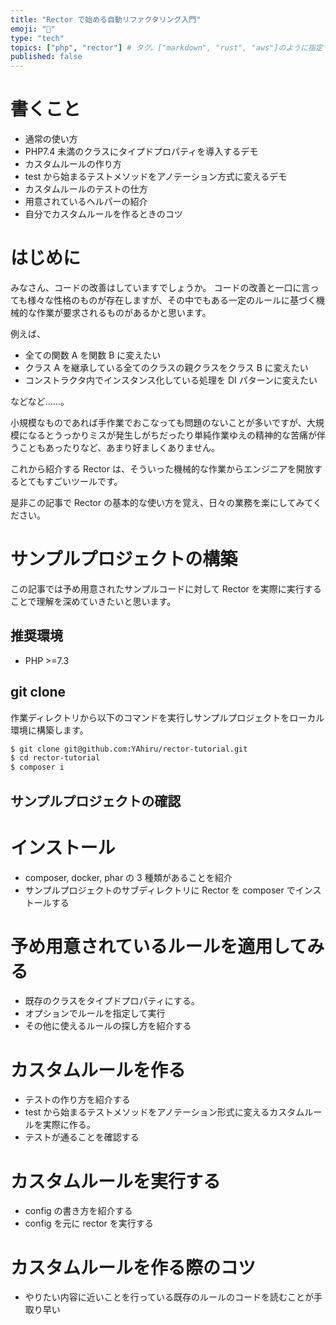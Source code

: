 ```yaml
---
title: "Rector で始める自動リファクタリング入門"
emoji: "🍖"
type: "tech"
topics: ["php", "rector"] # タグ。["markdown", "rust", "aws"]のように指定する
published: false
---
```


# 書くこと

- 通常の使い方
- PHP7.4 未満のクラスにタイプドプロパティを導入するデモ
- カスタムルールの作り方
- test から始まるテストメソッドをアノテーション方式に変えるデモ
- カスタムルールのテストの仕方
- 用意されているヘルパーの紹介
- 自分でカスタムルールを作るときのコツ

# はじめに

みなさん、コードの改善はしていますでしょうか。
コードの改善と一口に言っても様々な性格のものが存在しますが、その中でもある一定のルールに基づく機械的な作業が要求されるものがあるかと思います。

例えば、

- 全ての関数 A を関数 B に変えたい
- クラス A を継承している全てのクラスの親クラスをクラス B に変えたい
- コンストラクタ内でインスタンス化している処理を DI パターンに変えたい

などなど……。

小規模なものであれば手作業でおこなっても問題のないことが多いですが、大規模になるとうっかりミスが発生しがちだったり単純作業ゆえの精神的な苦痛が伴うこともあったりなど、あまり好ましくありません。

これから紹介する Rector は、そういった機械的な作業からエンジニアを開放するとてもすごいツールです。

是非この記事で Rector の基本的な使い方を覚え、日々の業務を楽にしてみてください。

# サンプルプロジェクトの構築

この記事では予め用意されたサンプルコードに対して Rector を実際に実行することで理解を深めていきたいと思います。

## 推奨環境

- PHP >=7.3

## git clone

作業ディレクトリから以下のコマンドを実行しサンプルプロジェクトをローカル環境に構築します。

```bash
$ git clone git@github.com:YAhiru/rector-tutorial.git
$ cd rector-tutorial
$ composer i
```

## サンプルプロジェクトの確認


# インストール

- composer, docker, phar の 3 種類があることを紹介
- サンプルプロジェクトのサブディレクトリに Rector を composer でインストールする

# 予め用意されているルールを適用してみる

- 既存のクラスをタイプドプロパティにする。
- オプションでルールを指定して実行
- その他に使えるルールの探し方を紹介する

# カスタムルールを作る

- テストの作り方を紹介する
- test から始まるテストメソッドをアノテーション形式に変えるカスタムルールを実際に作る。
- テストが通ることを確認する

# カスタムルールを実行する

- config の書き方を紹介する
- config を元に rector を実行する

# カスタムルールを作る際のコツ
- やりたい内容に近いことを行っている既存のルールのコードを読むことが手取り早い
